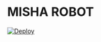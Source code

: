 # MISHA ROBOT


[![Deploy](https://www.herokucdn.com/deploy/button.svg)](https://heroku.com/deploy?template=https://github.com/XD-STARK/MISHA-BOT)

